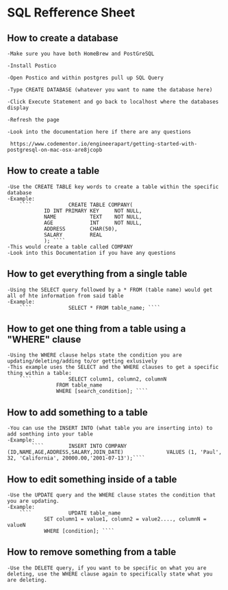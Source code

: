 # SQL Refference Sheet

## How to create a database

    -Make sure you have both HomeBrew and PostGreSQL

    -Install Postico

    -Open Postico and within postgres pull up SQL Query

    -Type CREATE DATABASE (whatever you want to name the database here)

    -Click Execute Statement and go back to localhost where the databases display

    -Refresh the page

    -Look into the documentation here if there are any questions

     https://www.codementor.io/engineerapart/getting-started-with-postgresql-on-mac-osx-are8jcopb

## How to create a table
    
    -Use the CREATE TABLE key words to create a table within the specific database
    -Example:
        ````            CREATE TABLE COMPANY(
                ID INT PRIMARY KEY     NOT NULL,
                NAME           TEXT    NOT NULL,
                AGE            INT     NOT NULL,
                ADDRESS        CHAR(50),
                SALARY         REAL
                ); ````
    -This would create a table called COMPANY
    -Look into this Documentation if you have any questions

## How to get everything from a single table
    -Using the SELECT query followed by a * FROM (table name) would get all of hte information from said table
    -Example:
        ````            SELECT * FROM table_name; ````

## How to get one thing from a table using a "WHERE" clause
    -Using the WHERE clause helps state the condition you are updating/deleting/adding to/or getting exlusively
    -This example uses the SELECT and the WHERE clauses to get a specific thing within a table:
        ````            SELECT column1, column2, columnN
                    FROM table_name
                    WHERE [search_condition]; ````

## How to add something to a table 
    -You can use the INSERT INTO (what table you are inserting into) to add somthing into your table
    -Example:
            ````        INSERT INTO COMPANY (ID,NAME,AGE,ADDRESS,SALARY,JOIN_DATE)              VALUES (1, 'Paul', 32, 'California', 20000.00,'2001-07-13');````

## How to edit something inside of a table
    -Use the UPDATE query and the WHERE clause states the condition that you are updating.
    -Example:
        ````            UPDATE table_name
                SET column1 = value1, column2 = value2...., columnN = valueN
                WHERE [condition]; ````

## How to remove something from a table
    -Use the DELETE query, if you want to be specific on what you are deleting, use the WHERE clause again to specifically state what you are deleting. 
